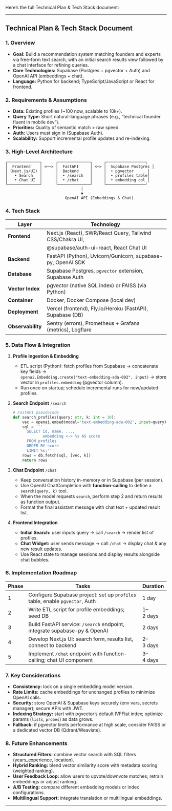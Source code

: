 Here’s the full Technical Plan & Tech Stack document:

---

## Technical Plan & Tech Stack Document

### 1. Overview
- **Goal:** Build a recommendation system matching founders and experts via free-form text search, with an initial search results view followed by a chat interface for refining queries.  
- **Core Technologies:** Supabase (Postgres + pgvector + Auth) and OpenAI API (embeddings + chat).  
- **Language:** Python for backend; TypeScript/JavaScript or React for frontend.

### 2. Requirements & Assumptions
- **Data:** Existing profiles (~100 now, scalable to 10k+).  
- **Query Type:** Short natural-language phrases (e.g., “technical founder fluent in mobile dev”).  
- **Priorities:** Quality of semantic match > raw speed.  
- **Auth:** Users must sign in (Supabase Auth).  
- **Scalability:** Support incremental profile updates and re-indexing.

### 3. High-Level Architecture
```
┌──────────────┐      ┌──────────────┐     ┌─────────────────┐
│  Frontend    │ <──> │  FastAPI     │ <─> │  Supabase Postgres │
│ (Next.js/UI) │      │  Backend     │     │  + pgvector      │
│   • Search   │      │  • /search   │     │  • profiles table│
│   • Chat UI  │      │  • /chat     │     │  • embedding col │
└──────────────┘      └──────────────┘     └─────────────────┘
                                 │
                                 ▼
                          OpenAI API (Embeddings & Chat)
```

### 4. Tech Stack
| Layer           | Technology                                                  |
|-----------------|--------------------------------------------------------------|
| **Frontend**    | Next.js (React), SWR/React Query, Tailwind CSS/Chakra UI,    |
|                 | @supabase/auth-ui-react, React Chat UI                      |
| **Backend**     | FastAPI (Python), Uvicorn/Gunicorn, supabase-py, OpenAI SDK  |
| **Database**    | Supabase Postgres, `pgvector` extension, Supabase Auth       |
| **Vector Index**| pgvector (native SQL index) or FAISS (via Python)           |
| **Container**   | Docker, Docker Compose (local dev)                          |
| **Deployment**  | Vercel (frontend), Fly.io/Heroku (FastAPI), Supabase (DB)   |
| **Observability**| Sentry (errors), Prometheus + Grafana (metrics), Logflare  |

### 5. Data Flow & Integration

1. **Profile Ingestion & Embedding**  
   - ETL script (Python): fetch profiles from Supabase → concatenate key fields →  
     `openai.Embedding.create("text-embedding-ada-002", input)` → store vector in `profiles.embedding` (pgvector column).  
   - Run once on startup; schedule incremental runs for new/updated profiles.

2. **Search Endpoint** `/search`  
   ```python
   # FastAPI pseudocode
   def search_profiles(query: str, k: int = 10):
       vec = openai.embed(model='text-embedding-ada-002', input=query)
       sql = '''
         SELECT id, name, ...,
                embedding <-> %s AS score
         FROM profiles
         ORDER BY score
         LIMIT %s;'''
       rows = db.fetch(sql, [vec, k])
       return rows
   ```

3. **Chat Endpoint** `/chat`  
   - Keep conversation history in-memory or in Supabase (per session).  
   - Use OpenAI ChatCompletion with **function-calling** to define a `search(query, k)` tool.  
   - When the model requests `search`, perform step 2 and return results as function output.  
   - Format the final assistant message with chat text + updated result list.

4. **Frontend Integration**  
   - **Initial Search:** user inputs query → call `/search` → render list of profiles.  
   - **Chat Widget:** user sends message → call `/chat` → display chat & any new result updates.  
   - Use React state to manage sessions and display results alongside chat bubbles.

### 6. Implementation Roadmap
| Phase | Tasks                                                                                | Duration  |
|-------|--------------------------------------------------------------------------------------|-----------|
| 1     | Configure Supabase project: set up `profiles` table, enable `pgvector`, Auth         | 1 day     |
| 2     | Write ETL script for profile embeddings; seed DB                                     | 1–2 days  |
| 3     | Build FastAPI service: `/search` endpoint, integrate supabase-py & OpenAI             | 2 days    |
| 4     | Develop Next.js UI: search form, results list, connect to backend                     | 2–3 days  |
| 5     | Implement `/chat` endpoint with function-calling; chat UI component                  | 3–4 days  |


### 7. Key Considerations
- **Consistency:** lock on a single embedding model version.  
- **Rate Limits:** cache embeddings for unchanged profiles to minimize OpenAI calls.  
- **Security:** store OpenAI & Supabase keys securely (env vars, secrets manager); secure APIs with JWT.  
- **Indexing Strategy:** start with pgvector’s default IVFFlat index; optimize params (`lists`, `probes`) as data grows.  
- **Fallback:** if pgvector limits performance at high scale, consider FAISS or a dedicated vector DB (Qdrant/Weaviate).

### 8. Future Enhancements
- **Structured Filters:** combine vector search with SQL filters (years_experience, location).  
- **Hybrid Ranking:** blend vector similarity score with metadata scoring (weighted ranking).  
- **User Feedback Loop:** allow users to upvote/downvote matches; retrain embeddings or adjust ranking.  
- **A/B Testing:** compare different embedding models or index configurations.  
- **Multilingual Support:** integrate translation or multilingual embeddings.

---
